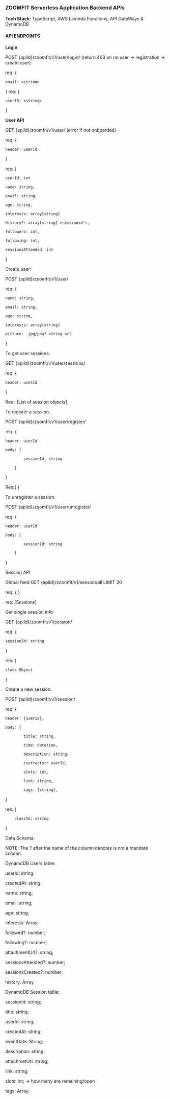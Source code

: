 ### ZOOMFIT Serverless Application Backend APIs

**Tech Stack:** TypeScript, AWS Lambda Functions, API GateWays & DynamoDB

#### API ENDPOINTS

**Login**

POST {apiId}/zoomfit/v1/user/login/ (return 403 on no user -> registration -> create user)

req: {

    email: <string>

}
res: {

    userID: <string>

}

**User API**

GET {apiId}/zoomfit/v1/user/ (error if not onboarded)

req: {

    header: userId

}

res: {

    userId: int

    name: string,

    email: string,

    age: string,

    interests: array[string]

    History?: array[string]->sessionid’s,

    followers: int,

    following: int,

    sessionsAttended: int

}

Create user:

POST {apiId}/zoomfit/v1/user/

req: {

    name: string,

    email: string,

    age: string,

    interests: array[string]

    picture: .jpg/png? string url

}

To get user sessions:

GET {apiId}/zoomfit/v1/user/sessions/

req: {

    header: userId

}

Res : [List of session objects]

To register a session:

POST {apiId}/zoomfit/v1/user/register/

req: {

    header: userId

    body: {

            sessionId: string

        }

}

Res:{
}

To unregister a session:

POST {apiId}/zoomfit/v1/user/unregister/

req: {

    header: userId

    body: {

            sessionId: string

        }

}

Session API

Global feed
GET {apiId}/zoomfit/v1/session/all LIMIT 20

req: { }

res: [Sessions]

Get single session info

GET {apiId}/zoomfit/v1/session/

req: {

    sessionId: string

}

res: {

    class Object

}

Create a new session:

POST {apiId}/zoomfit/v1/session/

req: {

    header: {userId},

    body: {

            title: string,

            time: datetime,

            description: string,

            instructor: userId,

            slots: int,

            link: string,

            tags: [string],

}

res: {

        classId: string

}

Data Schema:

NOTE: The ? after the name of the column denotes is not a mandate column.

DynamoDB Users table:

userId: string;

createdAt: string;

name: string;

email: string;

age: string;

interests: Array<string>;

followed?: number;

following?: number;

attachmentUrl?: string;

sessionsAttended?: number;

sessionsCreated?: number;

history: Array<sessionId>

DynamoDB Session table:

sessionId: string;

title: string;

userId: string;

createdAt: string;

eventDate: String;

description: string;

attachmetUrl: string;

link: string;

slots: int; -> how many are remaining/open

tags: Array<string>;
